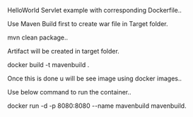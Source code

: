 HelloWorld Servlet example with corresponding Dockerfile..

Use Maven Build first to create war file in Target folder.

mvn clean package..

Artifact will be created in target folder.

docker build -t mavenbuild .

Once this is done u will be see image using docker images..

Use below command to run the container..

docker run -d -p 8080:8080 --name mavenbuild mavenbuild.
